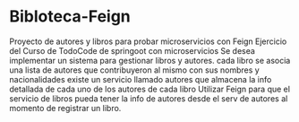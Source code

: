 # Bibloteca-Feign
Proyecto de autores y libros para probar microservicios con Feign
Ejercicio del Curso de TodoCode de springoot con microservicios
Se desea implementar un sistema para gestionar libros y autores.
cada libro se asocia una lista de autores que contribuyeron al mismo con sus nombres y nacionalidades
existe un servicio llamado autores que almacena la info detallada de cada uno de los autores de cada libro
Utilizar Feign para que el servicio de libros pueda tener la info de autores desde el serv de autores al momento de registrar un libro.
